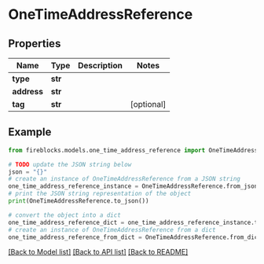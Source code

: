 # OneTimeAddressReference


## Properties

Name | Type | Description | Notes
------------ | ------------- | ------------- | -------------
**type** | **str** |  | 
**address** | **str** |  | 
**tag** | **str** |  | [optional] 

## Example

```python
from fireblocks.models.one_time_address_reference import OneTimeAddressReference

# TODO update the JSON string below
json = "{}"
# create an instance of OneTimeAddressReference from a JSON string
one_time_address_reference_instance = OneTimeAddressReference.from_json(json)
# print the JSON string representation of the object
print(OneTimeAddressReference.to_json())

# convert the object into a dict
one_time_address_reference_dict = one_time_address_reference_instance.to_dict()
# create an instance of OneTimeAddressReference from a dict
one_time_address_reference_from_dict = OneTimeAddressReference.from_dict(one_time_address_reference_dict)
```
[[Back to Model list]](../README.md#documentation-for-models) [[Back to API list]](../README.md#documentation-for-api-endpoints) [[Back to README]](../README.md)


